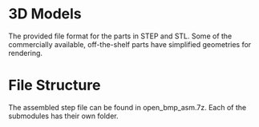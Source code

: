 # 3D Models

The provided file format for the parts in STEP and STL.
Some of the commercially available, off-the-shelf parts have simplified geometries for rendering.

# File Structure

The assembled step file can be found in open_bmp_asm.7z.
Each of the submodules has their own folder.

